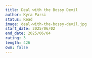 ```yaml
---
title: Deal with the Bossy Devil
author: Kyra Parsi
status: Read
image: deal-with-the-bossy-devil.jpg
start_date: 2025/06/02
end_date: 2025/06/04
rating: 3
length: 426
own: false
---
```

